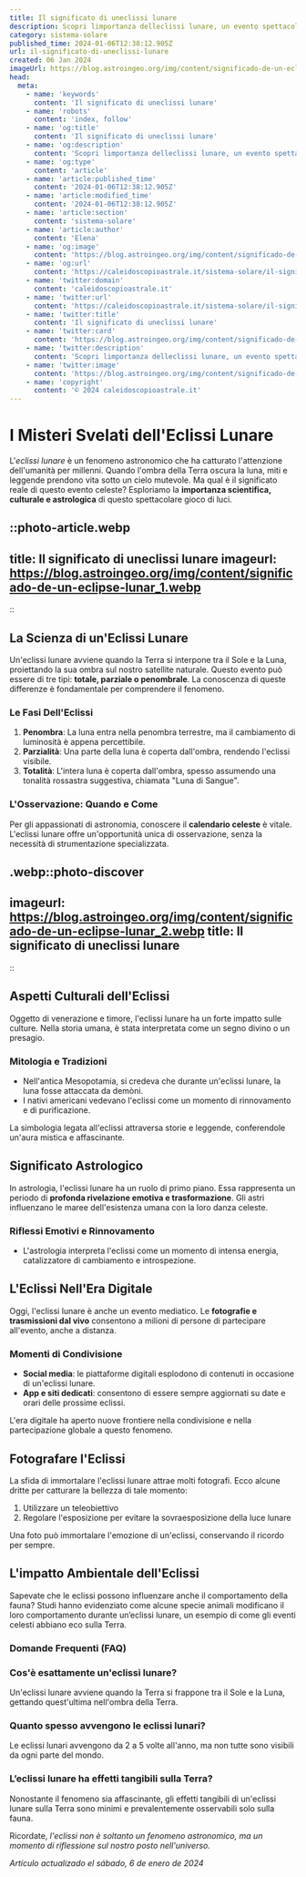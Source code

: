```yaml
---
title: Il significato di uneclissi lunare
description: Scopri limportanza delleclissi lunare, un evento spettacolare che affascina e influenza la cultura italiana da secoli. Leggi ora!
category: sistema-solare
published_time: 2024-01-06T12:38:12.905Z
url: il-significato-di-uneclissi-lunare
created: 06 Jan 2024
imageUrl: https://blog.astroingeo.org/img/content/significado-de-un-eclipse-lunar_1.webp
head:
  meta:
    - name: 'keywords'
      content: 'Il significato di uneclissi lunare'
    - name: 'robots'
      content: 'index, follow'
    - name: 'og:title'
      content: 'Il significato di uneclissi lunare'
    - name: 'og:description'
      content: 'Scopri limportanza delleclissi lunare, un evento spettacolare che affascina e influenza la cultura italiana da secoli. Leggi ora!'
    - name: 'og:type'
      content: 'article'
    - name: 'article:published_time'
      content: '2024-01-06T12:38:12.905Z'
    - name: 'article:modified_time'
      content: '2024-01-06T12:38:12.905Z'
    - name: 'article:section'
      content: 'sistema-solare'
    - name: 'article:author'
      content: 'Elena'
    - name: 'og:image'
      content: 'https://blog.astroingeo.org/img/content/significado-de-un-eclipse-lunar_1.webp'
    - name: 'og:url'
      content: 'https://caleidoscopioastrale.it/sistema-solare/il-significato-di-uneclissi-lunare'
    - name: 'twitter:domain'
      content: 'caleidoscopioastrale.it'
    - name: 'twitter:url'
      content: 'https://caleidoscopioastrale.it/sistema-solare/il-significato-di-uneclissi-lunare'
    - name: 'twitter:title'
      content: 'Il significato di uneclissi lunare'
    - name: 'twitter:card'
      content: 'https://blog.astroingeo.org/img/content/significado-de-un-eclipse-lunar_1.webp'
    - name: 'twitter:description'
      content: 'Scopri limportanza delleclissi lunare, un evento spettacolare che affascina e influenza la cultura italiana da secoli. Leggi ora!'
    - name: 'twitter:image'
      content: 'https://blog.astroingeo.org/img/content/significado-de-un-eclipse-lunar_1.webp'
    - name: 'copyright'
      content: '© 2024 caleidoscopioastrale.it'
---
```

# I Misteri Svelati dell'Eclissi Lunare

L'*eclissi lunare* è un fenomeno astronomico che ha catturato l'attenzione dell'umanità per millenni. Quando l'ombra della Terra oscura la luna, miti e leggende prendono vita sotto un cielo mutevole. Ma qual è il significato reale di questo evento celeste? Esploriamo la **importanza scientifica, culturale e astrologica** di questo spettacolare gioco di luci.

::photo-article.webp
---
title: Il significato di uneclissi lunare
imageurl: https://blog.astroingeo.org/img/content/significado-de-un-eclipse-lunar_1.webp
---
::

## La Scienza di un'Eclissi Lunare

Un'eclissi lunare avviene quando la Terra si interpone tra il Sole e la Luna, proiettando la sua ombra sul nostro satellite naturale. Questo evento può essere di tre tipi: **totale, parziale o penombrale**. La conoscenza di queste differenze è fondamentale per comprendere il fenomeno.

### Le Fasi Dell'Eclissi

1. **Penombra**: La luna entra nella penombra terrestre, ma il cambiamento di luminosità è appena percettibile.
2. **Parzialità**: Una parte della luna è coperta dall'ombra, rendendo l'eclissi visibile.
3. **Totalità**: L'intera luna è coperta dall'ombra, spesso assumendo una tonalità rossastra suggestiva, chiamata "Luna di Sangue".

### L'Osservazione: Quando e Come

Per gli appassionati di astronomia, conoscere il **calendario celeste** è vitale. L'eclissi lunare offre un'opportunità unica di osservazione, senza la necessità di strumentazione specializzata.

.webp::photo-discover
---
imageurl: https://blog.astroingeo.org/img/content/significado-de-un-eclipse-lunar_2.webp
title: Il significato di uneclissi lunare
---
::

## Aspetti Culturali dell'Eclissi

Oggetto di venerazione e timore, l'eclissi lunare ha un forte impatto sulle culture. Nella storia umana, è stata interpretata come un segno divino o un presagio. 

### Mitologia e Tradizioni

- Nell'antica Mesopotamia, si credeva che durante un'eclissi lunare, la luna fosse attaccata da demòni.
- I nativi americani vedevano l'eclissi come un momento di rinnovamento e di purificazione.

La simbologia legata all'eclissi attraversa storie e leggende, conferendole un'aura mistica e affascinante.

## Significato Astrologico

In astrologia, l'eclissi lunare ha un ruolo di primo piano. Essa rappresenta un periodo di **profonda rivelazione emotiva e trasformazione**. Gli astri influenzano le maree dell'esistenza umana con la loro danza celeste.

### Riflessi Emotivi e Rinnovamento

- L'astrologia interpreta l'eclissi come un momento di intensa energia, catalizzatore di cambiamento e introspezione.

## L'Eclissi Nell'Era Digitale

Oggi, l'eclissi lunare è anche un evento mediatico. Le **fotografie e trasmissioni dal vivo** consentono a milioni di persone di partecipare all'evento, anche a distanza.

### Momenti di Condivisione

- **Social media**: le piattaforme digitali esplodono di contenuti in occasione di un'eclissi lunare.
- **App e siti dedicati**: consentono di essere sempre aggiornati su date e orari delle prossime eclissi.

L'era digitale ha aperto nuove frontiere nella condivisione e nella partecipazione globale a questo fenomeno.

## Fotografare l'Eclissi

La sfida di immortalare l'eclissi lunare attrae molti fotografi. Ecco alcune dritte per catturare la bellezza di tale momento:

1. Utilizzare un teleobiettivo
2. Regolare l'esposizione per evitare la sovraesposizione della luce lunare

Una foto può immortalare l'emozione di un'eclissi, conservando il ricordo per sempre.

## L'impatto Ambientale dell'Eclissi

Sapevate che le eclissi possono influenzare anche il comportamento della fauna? Studi hanno evidenziato come alcune specie animali modificano il loro comportamento durante un’eclissi lunare, un esempio di come gli eventi celesti abbiano eco sulla Terra.

### Domande Frequenti (FAQ)

### Cos'è esattamente un'eclissi lunare?
Un'eclissi lunare avviene quando la Terra si frappone tra il Sole e la Luna, gettando quest'ultima nell'ombra della Terra.

### Quanto spesso avvengono le eclissi lunari?
Le eclissi lunari avvengono da 2 a 5 volte all'anno, ma non tutte sono visibili da ogni parte del mondo.

### L’eclissi lunare ha effetti tangibili sulla Terra?
Nonostante il fenomeno sia affascinante, gli effetti tangibili di un'eclissi lunare sulla Terra sono minimi e prevalentemente osservabili solo sulla fauna.

Ricordate, *l'eclissi non è soltanto un fenomeno astronomico, ma un momento di riflessione sul nostro posto nell'universo.*

_Artículo actualizado el sábado, 6 de enero de 2024_